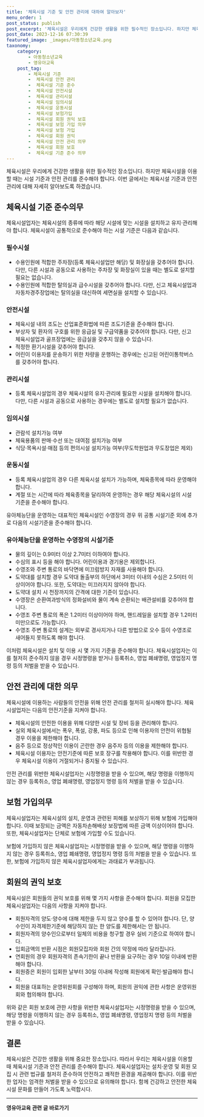 ```yaml
---
title: '체육시설 기준 및 안전 관리에 대하여 알아보자'
menu_order: 1
post_status: publish
post_excerpt: '체육시설은 우리에게 건강한 생활을 위한 필수적인 장소입니다. 하지만 체육시설을 이용할 때는 시설 기준과 안전 관리를 준수해야 합니다. 이번 글에서는 체육시설 기준과 안전 관리에 대해 자세히 알아보도록 하겠습니다.'
post_date: 2023-12-16 07:30:39
featured_image: _images/아동청소년교육.png
taxonomy:
    category:
        - 아동청소년교육
        - 영유아교육
    post_tag:
        - 체육시설 기준
        -  체육시설 안전 관리
        -  체육시설 기준 준수
        -  체육시설 안전시설
        -  체육시설 관리시설
        -  체육시설 임의시설
        -  체육시설 운동시설
        -  체육시설 보험가입
        -  체육시설 회원 권익 보호
        -  체육시설 보험 가입 의무
        -  체육시설 보험 가입
        -  체육시설 회원 권익
        -  체육시설 안전 관리 의무
        -  체육시설 회원 보호
        -  체육시설 기준 준수 의무
---
```



체육시설은 우리에게 건강한 생활을 위한 필수적인 장소입니다. 하지만 체육시설을 이용할 때는 시설 기준과 안전 관리를 준수해야 합니다. 이번 글에서는 체육시설 기준과 안전 관리에 대해 자세히 알아보도록 하겠습니다.

## 체육시설 기준 준수의무

체육시설업자는 체육시설의 종류에 따라 해당 시설에 맞는 시설을 설치하고 유지·관리해야 합니다. 체육시설이 공통적으로 준수해야 하는 시설 기준은 다음과 같습니다.

### 필수시설

- 수용인원에 적합한 주차장(등록 체육시설업만 해당) 및 화장실을 갖추어야 합니다. 다만, 다른 시설과 공동으로 사용하는 주차장 및 화장실이 있을 때는 별도로 설치할 필요는 없습니다.
- 수용인원에 적합한 탈의실과 급수시설을 갖추어야 합니다. 다만, 신고 체육시설업과 자동차경주장업에는 탈의실을 대신하여 세면실을 설치할 수 있습니다.

### 안전시설

- 체육시설 내의 조도는 산업표준화법에 따른 조도기준을 준수해야 합니다.
- 부상자 및 환자의 구호를 위한 응급실 및 구급약품을 갖추어야 합니다. 다만, 신고 체육시설업과 골프장업에는 응급실을 갖추지 않을 수 있습니다.
- 적정한 환기시설을 갖추어야 합니다.
- 어린이 이용자를 운송하기 위한 차량을 운행하는 경우에는 신고된 어린이통학버스를 갖추어야 합니다.

### 관리시설

- 등록 체육시설업의 경우 체육시설의 유지·관리에 필요한 시설을 설치해야 합니다. 다만, 다른 시설과 공동으로 사용하는 경우에는 별도로 설치할 필요가 없습니다.

### 임의시설

- 관람석 설치가능 여부
- 체육용품의 판매·수선 또는 대여점 설치가능 여부
- 식당·목욕시설·매점 등의 편의시설 설치가능 여부(무도학원업과 무도장업은 제외)

### 운동시설

- 등록 체육시설업의 경우 다른 체육시설 설치가 가능하며, 체육종목에 따라 운영해야 합니다.
- 계절 또는 시간에 따라 체육종목을 달리하여 운영하는 경우 해당 체육시설의 시설 기준을 준수해야 합니다.

유아체능단을 운영하는 대표적인 체육시설인 수영장의 경우 위 공통 시설기준 외에 추가로 다음의 시설기준을 준수해야 합니다.

### 유아체능단을 운영하는 수영장의 시설기준

- 물의 깊이는 0.9미터 이상 2.7미터 이하여야 합니다.
- 수심의 표시 등을 해야 합니다. 어린이용과 경기용은 제외합니다.
- 수영조와 주변 통로의 바닥면에 미끄럼방지 자재를 사용해야 합니다.
- 도약대를 설치할 경우 도약대 돌출부의 하단에서 3미터 이내의 수심은 2.5미터 이상이어야 합니다. 또한, 도약대는 미끄러지지 않아야 합니다.
- 도약대 설치 시 천장까지의 간격에 대한 기준이 있습니다.
- 수영장은 순환여과방식의 정화설비와 물이 계속 순환되는 배관설비를 갖추어야 합니다.
- 수영조 주변 통로의 폭은 1.2미터 이상이어야 하며, 핸드레일을 설치할 경우 1.2미터 미만으로도 가능합니다.
- 수영조 주변 통로의 설계는 외부로 경사지거나 다른 방법으로 오수 등이 수영조로 새어들지 못하도록 해야 합니다.

이처럼 체육시설은 설치 및 이용 시 몇 가지 기준을 준수해야 합니다. 체육시설업자는 이를 철저히 준수하지 않을 경우 시정명령을 받거나 등록취소, 영업 폐쇄명령, 영업정지 명령 등의 처벌을 받을 수 있습니다.

## 안전 관리에 대한 의무

체육시설에 이용하는 사람들의 안전을 위해 안전 관리를 철저히 실시해야 합니다. 체육시설업자는 다음의 안전기준을 지켜야 합니다.

- 체육시설의 안전한 이용을 위해 다양한 시설 및 장비 등을 관리해야 합니다.
- 실외 체육시설에서는 폭우, 폭설, 강풍, 파도 등으로 인해 이용자의 안전이 위협될 경우 이용을 제한해야 합니다.
- 음주 등으로 정상적인 이용이 곤란한 경우 음주자 등의 이용을 제한해야 합니다.
- 체육시설 이용자는 안전기준에 따른 보호 장구를 착용해야 합니다. 이를 위반한 경우 체육시설 이용이 거절되거나 중지될 수 있습니다.

안전 관리를 위반한 체육시설업자는 시정명령을 받을 수 있으며, 해당 명령을 이행하지 않는 경우 등록취소, 영업 폐쇄명령, 영업정지 명령 등의 처벌을 받을 수 있습니다.

## 보험 가입의무

체육시설업자는 체육시설의 설치, 운영과 관련된 피해를 보상하기 위해 보험에 가입해야 합니다. 이때 보장되는 금액은 자동차손해배상 보장법에 따른 금액 이상이어야 합니다. 또한, 체육시설업자는 단체로 보험에 가입할 수도 있습니다.

보험에 가입하지 않은 체육시설업자는 시정명령을 받을 수 있으며, 해당 명령을 이행하지 않는 경우 등록취소, 영업 폐쇄명령, 영업정지 명령 등의 처벌을 받을 수 있습니다. 또한, 보험에 가입하지 않은 체육시설업자에게는 과태료가 부과됩니다.

## 회원의 권익 보호

체육시설은 회원들의 권익 보호를 위해 몇 가지 사항을 준수해야 합니다. 회원을 모집한 체육시설업자는 다음의 사항을 지켜야 합니다.

- 회원자격의 양도·양수에 대해 제한을 두지 않고 양수를 할 수 있어야 합니다. 단, 양수인이 자격제한기준에 해당하지 않는 한 양도를 제한해서는 안 됩니다.
- 회원자격의 양수인으로부터 일체의 비용을 청구할 경우 실비 기준으로 하여야 합니다.
- 입회금액의 반환 시점은 회원모집자와 회원 간의 약정에 따라 달라집니다.
- 연회원의 경우 회원자격의 존속기한이 끝나 반환을 요구하는 경우 10일 이내에 반환해야 합니다.
- 회원증은 회원이 입회한 날부터 30일 이내에 작성해 회원에게 확인·발급해야 합니다.
- 회원을 대표하는 운영위원회를 구성해야 하며, 회원의 권익에 관한 사항은 운영위원회와 협의해야 합니다.

위와 같은 회원 보호에 관한 사항을 위반한 체육시설업자는 시정명령을 받을 수 있으며, 해당 명령을 이행하지 않는 경우 등록취소, 영업 폐쇄명령, 영업정지 명령 등의 처벌을 받을 수 있습니다.

## 결론

체육시설은 건강한 생활을 위해 중요한 장소입니다. 따라서 우리는 체육시설을 이용할 때 체육시설 기준과 안전 관리를 준수해야 합니다. 체육시설업자는 설치·운영 및 회원 모집 시 관련 법규를 철저히 준수하여 안전하고 쾌적한 환경을 제공해야 합니다. 이를 위반한 업자는 엄격한 처벌을 받을 수 있으므로 유의해야 합니다. 함께 건강하고 안전한 체육시설 문화를 만들어 가도록 노력합시다.
<!-- wp:separator -->
<hr class="wp-block-separator has-alpha-channel-opacity"/>
<!-- /wp:separator -->

<!-- wp:group {"backgroundColor":"base","layout":{"type":"constrained"}} -->
<div class="wp-block-group has-base-background-color has-background"><!-- wp:paragraph {"align":"center","fontSize":"medium"} -->
<p class="has-text-align-center has-large-font-size"><strong>영유아교육 관련 글 바로가기</strong></p>
<!-- /wp:paragraph -->


<!-- wp:latest-posts
{"categories":[{"id":30914,"count":19,"description":"","link":"https://uknowlaw.com/category/%ec%98%81%ec%9c%a0%ec%95%84%ea%b5%90%ec%9c%a1/","name":"영유아교육","slug":"영유아교육","taxonomy":"category","parent":0,"meta":[],"_links":{"self":[{"href":"https://uknowlaw.com/wp-json/wp/v2/categories/30914"}],"collection":[{"href":"https://uknowlaw.com/wp-json/wp/v2/categories"}],"about":[{"href":"https://uknowlaw.com/wp-json/wp/v2/taxonomies/category"}],"wp:post_type":[{"href":"https://uknowlaw.com/wp-json/wp/v2/posts?categories=30914"}],"curies":[{"name":"wp","href":"https://api.w.org/{rel}","templated":true}]}}],"postsToShow":100,"excerptLength":28,"postLayout":"grid","columns":2,"featuredImageAlign":"left","featuredImageSizeSlug":"large","fontSize":"small"} /--></div>
<!-- /wp:group -->